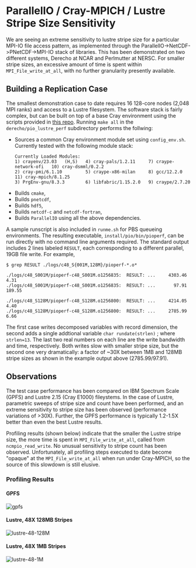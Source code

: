 # ParallelIO / Cray-MPICH / Lustre Stripe Size Sensitivity

We are seeing an extreme sensitivity to lustre stripe size for a particular MPI-IO file access pattern, as implemented through the ParallelIO->NetCDF->PNetCDF->MPI-IO stack of libraries.  This has been demonstrated on two different systems, Derecho at NCAR and Perlmutter at NERSC. For smaller stripe sizes, an excessive amount of time is spent within `MPI_File_write_at_all`, with no further granularity presently available.

## Building a Replication Case

The smallest demonstration case to date requires 16 128-core nodes (2,048 MPI ranks) and access to a Lustre filesystem.  The software stack is fairly complex, but can be built on top of a base Cray environment using the scripts provided in [this repo](https://github.com/benkirk/bugreports/tree/main).  Running `make all` in the `derecho/pio_lustre_perf` subdirectory performs the follwing:
* Sources a common Cray environment module set using `config_env.sh`. Currently tested with the following module stack:
  ```
  Currently Loaded Modules:
  1) crayenv/23.03   (H,S)   4) cray-pals/1.2.11     7) craype-network-ofi   10) cray-dsmml/0.2.2  
  2) cray-pmi/6.1.10         5) craype-x86-milan     8) gcc/12.2.0           11) cray-mpich/8.1.25
  3) PrgEnv-gnu/8.3.3        6) libfabric/1.15.2.0   9) craype/2.7.20
  ```
* Builds `cmake`,
* Builds `pnetcdf`,
* Builds `hdf5`,
* Builds `netcdf-c` and `netcdf-fortran`,
* Builds `ParallelIO` using all the above dependencies.

A sample runscript is also included in `runme.sh` for PBS queueing environments.  The resulting executable, `install/pio/bin/pioperf`, can be run directly with no command line arguments required.  The standard output includes 2 lines labeled `RESULT`, each corresponding to a different parallel, 19GB file write.  For example, 
```
$ grep RESULT ./logs/c48_S{001M,128M}/pioperf-*.o*

./logs/c48_S001M/pioperf-c48_S001M.o1256835:  RESULT: ...     4303.46        4.31
./logs/c48_S001M/pioperf-c48_S001M.o1256835:  RESULT: ...       97.91      189.55

./logs/c48_S128M/pioperf-c48_S128M.o1256800:  RESULT: ...     4214.05        4.40
./logs/c48_S128M/pioperf-c48_S128M.o1256800:  RESULT: ...     2785.99        6.66
```

The first case writes decomposed variables with record dimension, the second adds a single addtional variable `char rundate(strlen)` ; where `strlen=13`.  The last two real numbers on each line are the write bandwidth and time, respectively.  Both writes slow with smaller stripe size, but the second one very dramatically: a factor of ~30X between 1MB and 128MB stripe sizes as shown in the example output above (2785.99/97.91).

## Observations 

The test case performance has been compared on IBM Spectrum Scale (GPFS) and Lustre 2.15 (Cray E1000) fileystems. In the case of Lustre, parametric sweeps of stripe size and count have been performed, and an extreme sensitivity to stripe size has been observed (performance variations of >30X).  Further, the GPFS performance is typically 1.2-1.5X better than even the best Lustre results. 

Profiling results (shown below) indicate that the smaller the Lustre stripe size, the more time is spent in `MPI_File_write_at_all`, called from `ncmpio_read_write`.  No unusual sensitivity to stripe count has been observed. Unfortunately, all profiling steps executed to date become "opaque" at the `MPI_File_write_at_all` when run under Cray-MPICH, so the source of this slowdown is still elusive.

### Profiling Results
#### GPFS

![gpfs](https://github.com/benkirk/bugreports/assets/2366572/4d83b8de-d0c1-4945-a1d5-63e5ed07095f)

#### Lustre, 48X 128MB Stripes

![lustre-48-128M](https://github.com/benkirk/bugreports/assets/2366572/9942ff52-631f-4a25-bf92-d01b623960a5)


#### Lustre, 48X 1MB Stripes

![lustre-48-1M](https://github.com/benkirk/bugreports/assets/2366572/3dc47e84-def3-4e3a-adf3-583b24bda22c)
